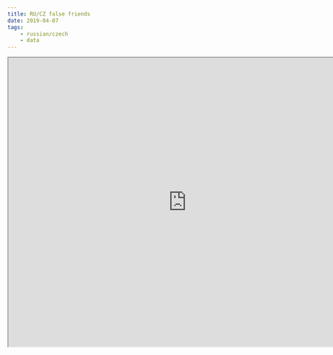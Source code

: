 ```yaml
---
title: RU/CZ false friends
date: 2019-04-07
tags: 
    - russian/czech
    - data
---
```



<iframe src="https://en.wikibooks.org/wiki/False_Friends_of_the_Slavist/Russian-Czech" title="iframe Example 1" width="800px" height="650px">
  <p>Your browser does not support iframes.</p>
</iframe>
